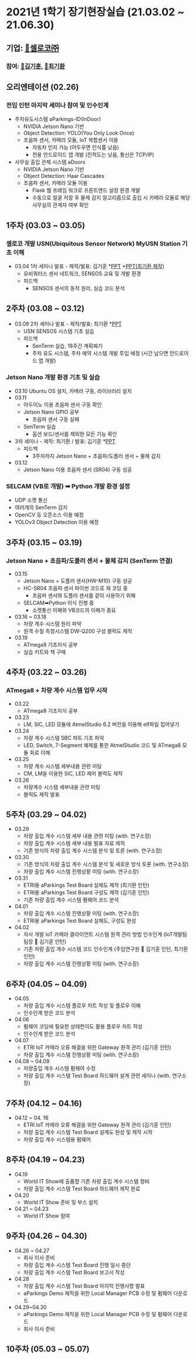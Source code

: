 # 2021년 1학기 장기현장실습 (21.03.02 ~ 21.06.30)
## 기업: [💾셀로코㈜](https://selocoinc.wixsite.com/seloco)
### 참여: [🤗김기훈](https://github.com/daedu0813), [🤔최기환](https://github.com/kihwan1125/Resume)

## 오리엔테이션 (02.26)
### 전임 인턴 마지막 세미나 참여 및 인수인계
* 주차유도시스템 aParkings-ID(InDoor)
  - NVIDIA Jetson Nano 기반
  - Object Detection: YOLO(You Only Look Once)
  - 초음파 센서, 카메라 모듈, IoT 복합센서 이용
    - 자동차 인지 가능 (어두우면 인식률 낮음)
    - 전용 안드로이드 앱 개발 (진척도는 낮음, 통신은 TCP/IP)
* 사무실 출입 관제 시스템 aDoors
  - NVIDIA Jetson Nano 기반
  - Object Detection: Haar Cascades
  - 초음파 센서, 카메라 모듈 이용
     - Flask 웹 프레임 워크로 프론트엔드 설정 환경 개발
     - 수동으로 얼굴 저장 후 물체 감지 알고리즘으로 출입 시 카메라 모듈로 해당 사무실의 관계자 여부 확인

## 1주차 (03.03 ~ 03.05)
### 셀로코 개발 USN(Ubiquitous Sensor Network) MyUSN Station 기초 이해
* 03.04 1차 세미나 발표 - 제작/발표: 김기훈 *[PPT](https://github.com/daedu0813/Seloco_Intern/raw/main/documents/week01/USN%20%EC%8B%9C%EC%8A%A4%ED%85%9C%20%EA%B8%B0%EC%B4%88%EC%8B%A4%EC%8A%B5%20%EB%B0%9C%ED%91%9C%20-%20%EA%B9%80%EA%B8%B0%ED%9B%88.pptx) *[PPT(최기환 제작)](https://github.com/daedu0813/Seloco_Intern/raw/main/documents/week01/USN%EB%B0%9C%ED%91%9C(%EC%B5%9C%EA%B8%B0%ED%99%98%2C%202021.03.04).pptx)
  - 유비쿼터스 센서 네트워크, SENSOS 교육 및 개발 환경
  - 피드백
    - SENSOS 센서의 동작 원리, 실습 코드 분석

## 2주차 (03.08 ~ 03.12)
* 03.09 2차 세미나 발표 - 제작/발표: 최기환 *[PPT](https://github.com/daedu0813/Seloco_Intern/raw/main/documents/week02/5~10%EC%9E%A5%20%EB%B0%9C%ED%91%9C%EC%9E%90%EB%A3%8C.%EA%B9%80%EA%B8%B0%ED%9B%88%2C%20%EC%B5%9C%EA%B8%B0%ED%99%98.pptx)
  - USN SENSOS 시스템 기초 실습
  - 피드백
    - SenTerm 실습, 18주간 계획짜기
    - 주차 유도 시스템, 주차 예약 시스템 개발 투입 예정 (시간 남으면 안드로이드 앱 개발) 
### Jetson Nano 개발 환경 기초 및 실습
* 03.10 Ubuntu OS 설치, 카메라 구동, 라이브러리 설치
* 03.11
  - 아두이노 이용 초음파 센서 구동 확인
  - Jetson Nano GPIO 공부
    - 초음파 센서 구동 실패
  - SenTerm 실습
    - 옵션 보드/센서를 제외한 모든 기능 확인
* 3차 세미나 - 제작: 최기환 / 발표: 김기훈 *[PPT](https://github.com/daedu0813/Seloco_Intern/raw/main/documents/week02/2%EC%A3%BC%EC%B0%A8%20Jetson%20Nano%2C%20Senterm%20%EC%8B%A4%EC%8A%B5%20%EB%B0%9C%ED%91%9C.pptx)
  - 피드백
    - 3주차까지 Jetson Nano + 초음파/도플러 센서 + 물체 감지 
* 03.12
  - Jetson Nano 이용 초음파 센서 (SR04) 구동 성공
### SELCAM (VB로 개발) ➡ Python 개발 환경 설정
  - UDP 소켓 통신
  - 여러개의 SenTerm 감지
  - OpenCV 등 오픈소스 이용 예정
  - YOLOv3 Object Detection 이용 예정

## 3주차 (03.15 ~ 03.19)
### Jetson Nano + 초음파/도플러 센서 + 물체 감지 (SenTerm 연결)
* 03.15
  - Jetson Nano + 도플러 센서(HW-M10) 구동 성공
  - HC-SR04 초음파 센서 파이썬 코드로 재 코딩 중
    - 초음파 센서와 도플러 센서를 같이 사용하기 위해
  - SELCAM➡Python 이식 진행 중
    - 소켓통신 이해와 VB코드의 이해가 중요
* 03.16 ~ 03.18
  - 차량 계수 시스템 원리 파악
  - 원격 수질 측정시스템 DW-Q200 구성 블럭도 제작
* 03.19
  - ATmega8 기초지식 공부
  - 실습 키트와 책 구매
  
## 4주차 (03.22 ~ 03.26)
### ATmega8 + 차량 계수 시스템 업무 시작
* 03.22
  - ATmega8 기초지식 공부
* 03.23
  - LM, SIC, LED 모듈에 AtmelStudio 6.2 버전을 이용해 elf파일 집어넣기
* 03.24
  - 차량 계수 시스템 SBC 파트 기초 파악
  - LED, Switch, 7-Segment 예제를 통한 AtmelStudio 코드 및 ATmega8 모듈 회로 이해
* 03.25
  - 차량 계수 시스템 세부내용 관련 미팅
  - CM, LM을 이용한 SIC, LED 제어 블럭도 제작
* 03.26
  - 차량계수 시스템 세부내용 관련 미팅
  - 블럭도 제작 발표

## 5주차 (03.29 ~ 04.02)
* 03.29
  - 차량 출입 계수 시스템 세부 내용 관련 미팅 (with. 연구소장)
  - 차량 출입 계수 시스템 세부 내용 발표 자료 제작
  - 기존 방식의 차량 출입 계수 시스템 분석 및 토론 (with. 연구소장)
* 03.30
  - 기존 방식의 차량 출입 계수 시스템 분석 및 새로운 방식 토론 (with. 연구소장)
  - 차량 출입 계수 시스템 진행상황 미팅 (with. 연구소장)
* 03.31
  - ETRI용 aParkings Test Board 실체도 제작 (최기환 인턴)
  - ETRI용 aParkings Test Board 구성도 제작 (김기훈 인턴)
  - 기존 차량 출입 계수 시스템 펌웨어 코드 분석
* 04.01
  - 차량 출입 계수 시스템 진행상황 미팅 (with. 연구소장)
  - ETRI용 aParkings Test Board 실체도, 구성도 완성
* 04.02
  - 자사 개발 IoT 카메라 클라이언트 시스템 원격 관리 방법 인수인계 (IoT개발팀 팀장  김기훈 인턴)
  - 기존 차량 출입 계수 시스템 코드 인수인계 (주임연구원  김기훈 인턴, 최기환 인턴)
  - 차량 출입 계수 시스템 진행상황 미팅 (with. 연구소장)

## 6주차 (04.05 ~ 04.09)
* 04.05
  - 차량 출입 계수 시스템 플로우 차트 작성 및 플로우 이해
  - 인수인계 받은 코드 분석
* 04.06
  - 펌웨어 코딩에 필요한 상태천이도 활용 플로우 차트 작성
  - 인수인계 받은 코드 분석
* 04.07
  - ETRI IoT 카메라 오류 해결을 위한 Gateway 원격 관리 (김기훈 인턴)
  - 차량 출입 계수 시스템 진행상황 미팅 (with. 연구소장)
* 04.08 ~ 04.09
  - 차량출입 계수 시스템 펌웨어 수정
  - 차량 출입 계수 시스템 Test Board 하드웨어 설계 관련 세미나 (with. 연구소장)

## 7주차 (04.12 ~ 04.16)
* 04.12 ~ 04. 16
  - ETRI IoT 카메라 오류 해결을 위한 Gateway 원격 관리 (김기훈 인턴)
  - 차량 출입 계수 시스템 Test Board 설계도 완성 및 제작 시작
  - 차량 출입 계수 시스템용 펌웨어 

## 8주차 (04.19 ~ 04.23)
* 04.19
  - World IT Show에 출품할 기존 차량 출입 계수 시스템 정비
  - 차량 출입 계수 시스템 Test Board 하드웨어 제작 완료
* 04.20
  - World IT Show 준비 및 부스 설치
* 04.21 ~ 04.23
  - World IT Show 참여

## 9주차 (04.26 ~ 04.30)
* 04.26 ~ 04.27
  - 회사 이사 준비
  - 차량 출입 계수 시스템 Test Board 진행 일시 중단
  - 차량 출입 계수 시스템 Test Board 보고서 작성
* 04.28
  - 차량 출입 계수 시스템 Test Board 마지막 진행사항 발표
  - aParkings Demo 제작을 위한 Local Manager PCB 수정 및 펌웨어 다운로드
* 04.29~04.30
  - aParkings Demo 제작을 위한 Local Manager PCB 수정 및 펌웨어 다운로드
  - 회사 이사 준비

## 10주차 (05.03 ~ 05.07)
  
